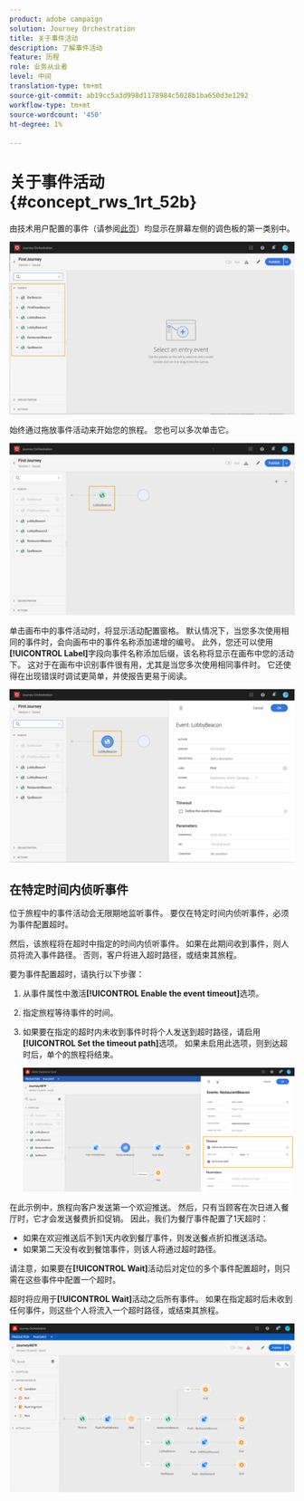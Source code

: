 ```yaml
---
product: adobe campaign
solution: Journey Orchestration
title: 关于事件活动
description: 了解事件活动
feature: 历程
role: 业务从业者
level: 中间
translation-type: tm+mt
source-git-commit: ab19cc5a3d998d1178984c5028b1ba650d3e1292
workflow-type: tm+mt
source-wordcount: '450'
ht-degree: 1%

---
```



# 关于事件活动 {#concept_rws_1rt_52b}

由技术用户配置的事件（请参阅[此页](../event/about-events.md)）均显示在屏幕左侧的调色板的第一类别中。

![](../assets/journey43.png)

始终通过拖放事件活动来开始您的旅程。 您也可以多次单击它。

![](../assets/journey44.png)

单击画布中的事件活动时，将显示活动配置窗格。 默认情况下，当您多次使用相同的事件时，会向画布中的事件名称添加递增的编号。 此外，您还可以使用&#x200B;**[!UICONTROL Label]**&#x200B;字段向事件名称添加后缀，该名称将显示在画布中您的活动下。 这对于在画布中识别事件很有用，尤其是当您多次使用相同事件时。 它还使得在出现错误时调试更简单，并使报告更易于阅读。

![](../assets/journey33.png)

## 在特定时间内侦听事件

位于旅程中的事件活动会无限期地监听事件。 要仅在特定时间内侦听事件，必须为事件配置超时。

然后，该旅程将在超时中指定的时间内侦听事件。 如果在此期间收到事件，则人员将流入事件路径。 否则，客户将进入超时路径，或结束其旅程。

要为事件配置超时，请执行以下步骤：

1. 从事件属性中激活&#x200B;**[!UICONTROL Enable the event timeout]**&#x200B;选项。

1. 指定旅程等待事件的时间。

1. 如果要在指定的超时内未收到事件时将个人发送到超时路径，请启用&#x200B;**[!UICONTROL Set the timeout path]**&#x200B;选项。 如果未启用此选项，则到达超时后，单个的旅程将结束。

   ![](../assets/event-timeout.png)

在此示例中，旅程向客户发送第一个欢迎推送。 然后，只有当顾客在次日进入餐厅时，它才会发送餐费折扣促销。 因此，我们为餐厅事件配置了1天超时：

* 如果在欢迎推送后不到1天内收到餐厅事件，则发送餐点折扣推送活动。
* 如果第二天没有收到餐馆事件，则该人将通过超时路径。

请注意，如果要在&#x200B;**[!UICONTROL Wait]**&#x200B;活动后对定位的多个事件配置超时，则只需在这些事件中配置一个超时。

超时将应用于&#x200B;**[!UICONTROL Wait]**&#x200B;活动之后所有事件。 如果在指定超时后未收到任何事件，则这些个人将流入一个超时路径，或结束其旅程。

![](../assets/event-timeout-group.png)

